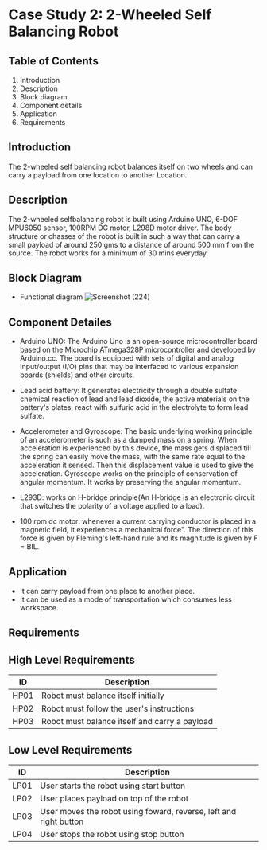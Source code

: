 <!--lint disable-->
# Case Study 2: 2-Wheeled Self Balancing Robot

## Table of Contents

1.  Introduction
2.  Description
3.  Block diagram
4.  Component details
5.  Application
6.  Requirements

## Introduction

The 2-wheeled self balancing robot balances itself on two wheels and can carry a payload from one location to another
Location.

## Description

The 2-wheeled selfbalancing robot is built using Arduino UNO, 6-DOF MPU6050 sensor, 100RPM DC motor, L298D motor driver. The body structure or chasses of the robot is built in
such a way that can carry a small payload of around 250 gms to a distance of around 500 mm from the source. The robot works for a minimum of 30 mins everyday. 

## Block Diagram

*  Functional diagram
![Screenshot (224)](https://user-images.githubusercontent.com/42509490/154862731-120869ba-c725-497d-96a6-98617d5b3155.png)

## Component Detailes

*  Arduino UNO:  The Arduino Uno is an open-source microcontroller board based on the Microchip ATmega328P microcontroller and developed by Arduino.cc. The board is equipped with
  sets of digital and analog input/output (I/O) pins that may be interfaced to various expansion boards (shields) and other circuits.

*  Lead acid battery:  It generates electricity through a double sulfate chemical reaction of lead and lead  dioxide, the active materials on the battery's plates, react with
  sulfuric acid in the electrolyte to form lead  sulfate.

*  Accelerometer and Gyroscope:  The basic underlying working principle of an accelerometer is such as a dumped  mass on a spring. When acceleration is experienced by this device,
  the mass gets displaced till the spring can easily  move the mass, with the same rate equal to the acceleration it sensed. Then this displacement value is used to give  the
  acceleration. Gyroscope works on the principle of conservation of angular momentum. It works by preserving the angular  momentum.

*  L293D:  works on H-bridge principle(An H-bridge is an electronic circuit that switches the polarity of a  voltage applied to a load).

*  100 rpm dc motor:  whenever a current carrying conductor is placed in a magnetic field, it experiences a  mechanical force". The direction of this force is given by Fleming's 
  left-hand rule and its magnitude is given  by F = BIL.

## Application

*  It can carry payload from one place to another place.
*  It can be used as a mode of transportation which consumes less workspace.

## Requirements

## High Level Requirements
| ID | Description  |
|----|-------------------------------------------------|
|HP01| Robot must balance itself initially |
|HP02| Robot must follow the user's instructions |
|HP03| Robot must balance itself and carry a payload |

## Low Level Requirements

| ID | Description  |
|----|-----------------------------------------------------------------|
|LP01| User starts the robot using start button |
|LP02| User places payload on top of the robot |
|LP03| User moves the robot using foward, reverse, left and right button |
|LP04| User stops the robot using stop button |
